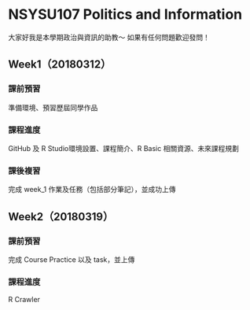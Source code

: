 # NSYSU107 Politics and Information
大家好我是本學期政治與資訊的助教～
如果有任何問題歡迎發問！

Week1（20180312）
-------------
### 課前預習
準備環境、預習歷屆同學作品
### 課程進度
GitHub 及 R Studio環境設置、課程簡介、R Basic 相關資源、未來課程規劃
### 課後複習
完成 week_1 作業及任務（包括部分筆記），並成功上傳

Week2（20180319）
-------------
### 課前預習
完成 Course Practice 以及 task，並上傳
### 課程進度
R Crawler